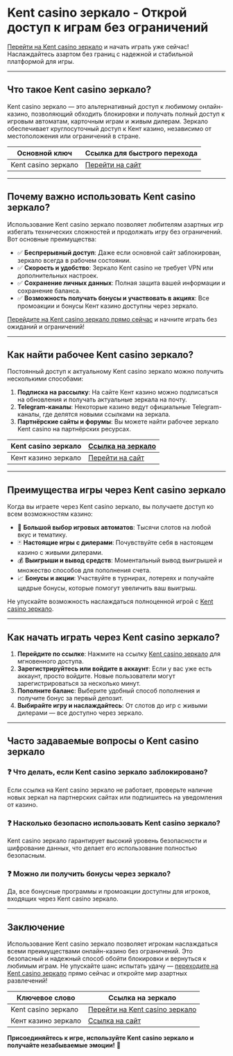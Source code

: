 # Kent casino зеркало - Открой доступ к играм без ограничений

[Перейти на Kent casino зеркало](https://brandplay.link/tj7BwCb4) и начать играть уже сейчас! Наслаждайтесь азартом без границ с надежной и стабильной платформой для игры.

---

## Что такое Kent casino зеркало?

Kent casino зеркало — это альтернативный доступ к любимому онлайн-казино, позволяющий обходить блокировки и получать полный доступ к игровым автоматам, карточным играм и живым дилерам. Зеркало обеспечивает круглосуточный доступ к Кент казино, независимо от местоположения или ограничений в стране.

| Основной ключ    | Ссылка для быстрого перехода |
|------------------|-----------------------------|
| Kent casino зеркало | [Перейти на сайт](https://brandplay.link/tj7BwCb4) |

---

## Почему важно использовать Kent casino зеркало?

Использование Kent casino зеркало позволяет любителям азартных игр избегать технических сложностей и продолжать игру без ограничений. Вот основные преимущества:

- ✅ **Беспрерывный доступ**: Даже если основной сайт заблокирован, зеркало всегда в рабочем состоянии.
- ✅ **Скорость и удобство**: Зеркало Kent casino не требует VPN или дополнительных настроек.
- ✅ **Сохранение личных данных**: Полная защита вашей информации и сохранение баланса.
- ✅ **Возможность получать бонусы и участвовать в акциях**: Все промоакции и бонусы Кент казино доступны через зеркало.

[Перейдите на Kent casino зеркало прямо сейчас](https://brandplay.link/tj7BwCb4) и начните играть без ожиданий и ограничений!

---

## Как найти рабочее Kent casino зеркало?

Постоянный доступ к актуальному Kent casino зеркало можно получить несколькими способами:

1. **Подписка на рассылку**: На сайте Кент казино можно подписаться на обновления и получать актуальные зеркала на почту.
2. **Telegram-каналы**: Некоторые казино ведут официальные Telegram-каналы, где делятся новыми ссылками на зеркала.
3. **Партнёрские сайты и форумы**: Вы можете найти рабочее зеркало Kent casino на партнёрских ресурсах.

| Kent casino зеркало | [Ссылка на зеркало](https://brandplay.link/tj7BwCb4) |
|---------------------|---------------------------------------------------|
| Кент казино зеркало | [Перейти на сайт](https://brandplay.link/tj7BwCb4) |

---

## Преимущества игры через Kent casino зеркало

Когда вы играете через Kent casino зеркало, вы получаете доступ ко всем возможностям казино:

- 🎰 **Большой выбор игровых автоматов**: Тысячи слотов на любой вкус и тематику.
- 🃏 **Настоящие игры с дилерами**: Почувствуйте себя в настоящем казино с живыми дилерами.
- 💰 **Выигрыши и вывод средств**: Моментальный вывод выигрышей и множество способов для пополнения счета.
- 📈 **Бонусы и акции**: Участвуйте в турнирах, лотереях и получайте щедрые бонусы, которые помогут увеличить ваш выигрыш.

Не упускайте возможность наслаждаться полноценной игрой с [Kent casino зеркало](https://brandplay.link/tj7BwCb4).

---

## Как начать играть через Kent casino зеркало?

1. **Перейдите по ссылке**: Нажмите на ссылку [Kent casino зеркало](https://brandplay.link/tj7BwCb4) для мгновенного доступа.
2. **Зарегистрируйтесь или войдите в аккаунт**: Если у вас уже есть аккаунт, просто войдите. Новые пользователи могут зарегистрироваться за несколько минут.
3. **Пополните баланс**: Выберите удобный способ пополнения и получите бонус за первый депозит.
4. **Выбирайте игру и наслаждайтесь**: От слотов до игр с живыми дилерами — все доступно через зеркало.

---

## Часто задаваемые вопросы о Kent casino зеркало

### ❓ Что делать, если Kent casino зеркало заблокировано?
Если ссылка на Kent casino зеркало не работает, проверьте наличие новых зеркал на партнерских сайтах или подпишитесь на уведомления от казино.

### ❓ Насколько безопасно использовать Kent casino зеркало?
Kent casino зеркало гарантирует высокий уровень безопасности и шифрование данных, что делает его использование полностью безопасным.

### ❓ Можно ли получить бонусы через зеркало?
Да, все бонусные программы и промоакции доступны для игроков, входящих через Kent casino зеркало.

---

## Заключение

Использование Kent casino зеркало позволяет игрокам наслаждаться всеми преимуществами онлайн-казино без ограничений. Это безопасный и надежный способ обойти блокировки и вернуться к любимым играм. Не упускайте шанс испытать удачу — [переходите на Kent casino зеркало](https://brandplay.link/tj7BwCb4) прямо сейчас и откройте мир азартных развлечений!

| Ключевое слово    | Ссылка на зеркало                             |
|-------------------|-----------------------------------------------|
| Kent casino зеркало | [Перейти на Kent casino зеркало](https://brandplay.link/tj7BwCb4) |
| Кент казино зеркало | [Ссылка на сайт](https://brandplay.link/tj7BwCb4) |

**Присоединяйтесь к игре, используйте Kent casino зеркало и получайте незабываемые эмоции!** 🎉
